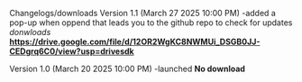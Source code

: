 Changelogs/downloads
Version 1.1 (March 27 2025 10:00 PM)
-added a pop-up when oppend that leads you to the github repo to check for updates
_donwloads_ **https://drive.google.com/file/d/12OR2WgKC8NWMUi_DSGB0JJ-CEDgrq6C0/view?usp=drivesdk**

Version 1.0 (March 20 2025 10:00 PM)
-launched
**No download**
